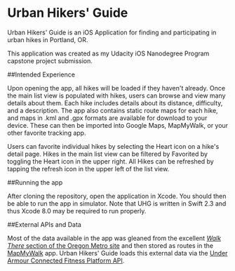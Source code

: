 # Urban Hikers' Guide

Urban Hikers' Guide is an iOS Application for finding and participating in urban hikes in Portland, OR.

This application was created as my Udacity iOS Nanodegree Program capstone project submission.

##Intended Experience

Upon opening the app, all hikes will be loaded if they haven't already. Once the main list view is populated with hikes,
users can browse and view many details about them. Each hike includes details about its distance, difficulty, and a description. 
The app also contains static route maps for each hike, and maps in .kml and .gpx formats are available for download to your device. 
These can then be imported into Google Maps, MapMyWalk, or your other favorite tracking app.

Users can favorite individual hikes by selecting the Heart icon on a hike's detail page. Hikes in the main list view
can be filtered by Favorited by toggling the Heart icon in the upper right. All Hikes can be refreshed by tapping the 
refresh icon in the upper left of the list view.


##Running the app

After cloning the repository, open the application in Xcode. You should then be able to run the app in simulator. Note that UHG
is written in Swift 2.3 and thus Xcode 8.0 may be required to run properly.

##External APIs and Data

Most of the data available in the app was gleaned from the excellent [_Walk There_ section of the Oregon Metro site](http://www.oregonmetro.gov/tools-living/getting-around/walk-there)
and then stored as routes in the [MapMyWalk](http://www.mapmywalk.com/my_home/#user_dashboard) app. 
Urban Hikers' Guide loads this external data via the [Under Armour Connected Fitness Platform API](https://developer.underarmour.com/).


